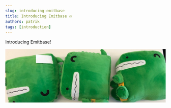 ```yaml
---
slug: introducing-emitbase
title: Introducing Emitbase 🔥
authors: patrik
tags: [introduction]
---
```


Introducing Emitbase!

![Docusaurus Plushie](./docusaurus-plushie-banner.jpeg)
